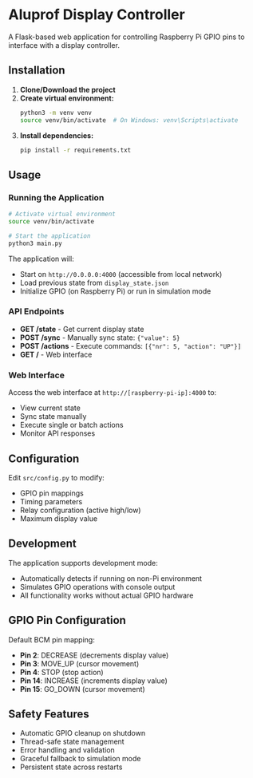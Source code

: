 # Aluprof Display Controller

A Flask-based web application for controlling Raspberry Pi GPIO pins to interface with a display controller.

## Installation

1. **Clone/Download the project**
2. **Create virtual environment:**
   ```bash
   python3 -m venv venv
   source venv/bin/activate  # On Windows: venv\Scripts\activate
   ```
3. **Install dependencies:**
   ```bash
   pip install -r requirements.txt
   ```

## Usage

### Running the Application

```bash
# Activate virtual environment
source venv/bin/activate

# Start the application
python3 main.py
```

The application will:

- Start on `http://0.0.0.0:4000` (accessible from local network)
- Load previous state from `display_state.json`
- Initialize GPIO (on Raspberry Pi) or run in simulation mode

### API Endpoints

- **GET /state** - Get current display state
- **POST /sync** - Manually sync state: `{"value": 5}`
- **POST /actions** - Execute commands: `[{"nr": 5, "action": "UP"}]`
- **GET /** - Web interface

### Web Interface

Access the web interface at `http://[raspberry-pi-ip]:4000` to:

- View current state
- Sync state manually
- Execute single or batch actions
- Monitor API responses

## Configuration

Edit `src/config.py` to modify:

- GPIO pin mappings
- Timing parameters
- Relay configuration (active high/low)
- Maximum display value

## Development

The application supports development mode:

- Automatically detects if running on non-Pi environment
- Simulates GPIO operations with console output
- All functionality works without actual GPIO hardware

## GPIO Pin Configuration

Default BCM pin mapping:

- **Pin 2**: DECREASE (decrements display value)
- **Pin 3**: MOVE_UP (cursor movement)
- **Pin 4**: STOP (stop action)
- **Pin 14**: INCREASE (increments display value)
- **Pin 15**: GO_DOWN (cursor movement)

## Safety Features

- Automatic GPIO cleanup on shutdown
- Thread-safe state management
- Error handling and validation
- Graceful fallback to simulation mode
- Persistent state across restarts

